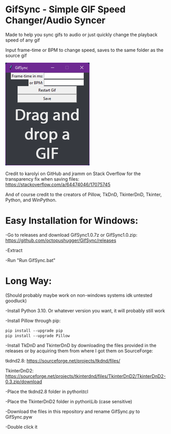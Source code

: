 # GifSync - Simple GIF Speed Changer/Audio Syncer

Made to help you sync gifs to audio or just quickly change the playback speed of any gif

Input frame-time or BPM to change speed, saves to the same folder as the source gif

![alt text](https://raw.githubusercontent.com/octopushugger/GifSync/main/ProgramScreenshot.png?raw=true)

Credit to karolyi on GitHub and jramm on Stack Overflow for the transparency fix when saving files:
https://stackoverflow.com/a/64474046/17075745

And of course credit to the creators of Pillow, TkDnD, TkinterDnD, Tkinter, Python, and WinPython. 

# Easy Installation for Windows:

-Go to releases and download GifSync1.0.7z or GifSync1.0.zip:
https://github.com/octopushugger/GifSync/releases

-Extract

-Run "Run GifSync.bat"

# Long Way:
(Should probably maybe work on non-windows systems idk untested goodluck)

-Install Python 3.10. Or whatever version you want, it will probably still work

-Install Pillow through pip:
```
pip install --upgrade pip
pip install --upgrade Pillow
```

-Install TkDnD and TkinterDnD by downloading the files provided in the releases or by acquiring them from where I got them on SourceForge:

tkdnd2.8:
https://sourceforge.net/projects/tkdnd/files/

TkinterDnD2:
https://sourceforge.net/projects/tkinterdnd/files/TkinterDnD2/TkinterDnD2-0.3.zip/download

-Place the tkdnd2.8 folder in python\tcl

-Place the TkinterDnD2 folder in python\Lib (case sensitive)

-Download the files in this repository and rename GifSync.py to GifSync.pyw

-Double click it
